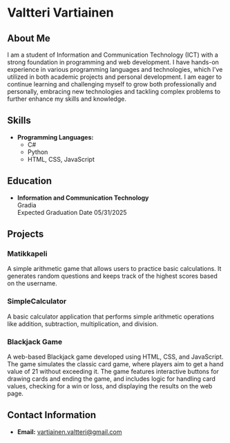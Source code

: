 # **Valtteri Vartiainen**

## **About Me**

I am a student of Information and Communication Technology (ICT) with a strong foundation in programming and web development. I have hands-on experience in various programming languages and technologies, which I've utilized in both academic projects and personal development. I am eager to continue learning and challenging myself to grow both professionally and personally, embracing new technologies and tackling complex problems to further enhance my skills and knowledge.

## **Skills**

- **Programming Languages:**
  - C#
  - Python
  - HTML, CSS, JavaScript

## **Education**

- **Information and Communication Technology**  
  Gradia  
  Expected Graduation Date 05/31/2025

## **Projects**

### **Matikkapeli**
A simple arithmetic game that allows users to practice basic calculations. It generates random questions and keeps track of the highest scores based on the username.

### **SimpleCalculator**
A basic calculator application that performs simple arithmetic operations like addition, subtraction, multiplication, and division.

### **Blackjack Game**
A web-based Blackjack game developed using HTML, CSS, and JavaScript. The game simulates the classic card game, where players aim to get a hand value of 21 without exceeding it. The game features interactive buttons for drawing cards and ending the game, and includes logic for handling card values, checking for a win or loss, and displaying the results on the web page.

## **Contact Information**

- **Email:** vartiainen.valtteri@gmail.com
